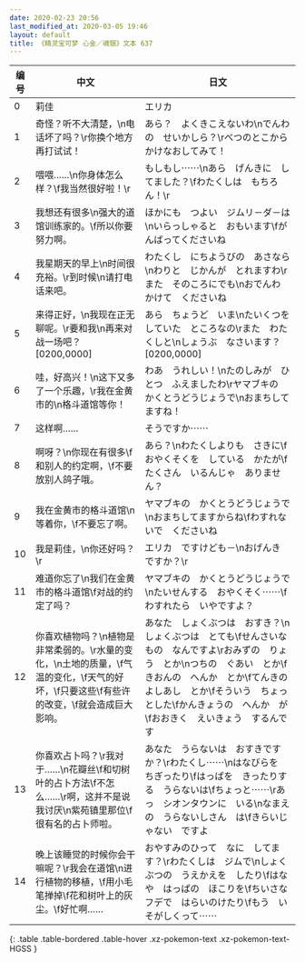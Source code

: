 ```yaml
---
date: 2020-02-23 20:56
last_modified_at: 2020-03-05 19:46
layout: default
title: 《精灵宝可梦 心金／魂银》文本 637
---
```

| 编号 | 中文 | 日文 |
| ---- | ---- | ---- |
| 0 | 莉佳 | エリカ |
| 1 | 奇怪？听不大清楚，\n电话坏了吗？\r你换个地方再打试试！ | あら？　よくきこえないわ\nでんわの　せいかしら？\rべつのとこから　かけなおしてみて！ |
| 2 | 喂喂……\n你身体怎么样？\f我当然很好啦！\r | もしもし⋯⋯\nあら　げんきに　してました？\fわたくしは　もちろん！\r |
| 3 | 我想还有很多\n强大的道馆训练家的。\f所以你要努力啊。 | ほかにも　つよい　ジムリ－ダ－は\nいらっしゃると　おもいます\fがんばってくださいね |
| 4 | 我星期天的早上\n时间很充裕。\r到时候\n请打电话来吧。 | わたくし　にちようびの　あさなら\nわりと　じかんが　とれますわ\rまた　そのころにでも\nおでんわ　かけて　くださいね |
| 5 | 来得正好，\n我现在正无聊呢。\r要和我\n再来对战一场吧？[0200,0000] | あら　ちょうど　いま\nたいくつを　していた　ところなの\rまた　わたくしと\nしょうぶ　なさいます？[0200,0000] |
| 6 | 哇，好高兴！\n这下又多了一个乐趣，\r我在金黄市的\n格斗道馆等你！ | わあ　うれしい！\nたのしみが　ひとつ　ふえましたわ\rヤマブキの　かくとうどうじょうで\nおまちしてますね！ |
| 7 | 这样啊…… | そうですか⋯⋯ |
| 8 | 啊呀？\n你现在有很多\f和别人的约定啊，\f不要放别人鸽子哦。 | あら？\nわたくしよりも　さきに\fおやくそくを　している　かたが\fたくさん　いるんじゃ　ありません？ |
| 9 | 我在金黄市的格斗道馆\n等着你，\f不要忘了啊。 | ヤマブキの　かくとうどうじょうで\nおまちしてますからね\fわすれないで　くださいね |
| 10 | 我是莉佳，\n你还好吗？\r | エリカ　ですけども－\nおげんき　ですか？\r |
| 11 | 难道你忘了\n我们在金黄市的格斗道馆\f对战的约定了吗？ | ヤマブキの　かくとうどうじょうで\nたいせんする　おやくそく⋯⋯\fわすれたら　いやですよ？ |
| 12 | 你喜欢植物吗？\n植物是非常柔弱的。\r水量的变化，\n土地的质量，\f气温的变化，\f天气的好坏，\f只要这些\f有些许的改变，\f就会造成巨大影响。 | あなた　しょくぶつは　おすき？\nしょくぶつは　とても\fせんさいな　もの　なんですよ\rおみずの　りょう　とか\nつちの　ぐあい　とか\fきおんの　へんか　とか\fてんきの　よしあし　とか\fそういう　ちょっとした\fかんきょうの　へんか　が\fおおきく　えいきょう　するんです |
| 13 | 你喜欢占卜吗？\r我对于……\n花瓣丝\f和切树叶的占卜方法\f不怎么……\r啊，这并不是说我讨厌\n紫苑镇里那位\f很有名的占卜师啦。 | あなた　うらないは　おすきですか？\rわたくし⋯⋯\nはなびらを　ちぎったり\fはっぱを　きったりする　うらないは\fちょっと⋯⋯\rあっ　シオンタウンに　いる\nなまえの　うらないしさん　は\fきらいじゃない　ですよ |
| 14 | 晚上该睡觉的时候你会干嘛呢？\r我会在道馆\n进行植物的移植，\f用小毛笔掸掉\f花和树叶上的灰尘。\f好忙啊…… | おやすみのひって　なに　してます？\rわたくしは　ジムで\nしょくぶつの　うえかえを　したり\fはなや　はっぱの　ほこりを\fちいさな　フデで　はらいのけたり\fもう　いそがしくって⋯⋯ |
{: .table .table-bordered .table-hover .xz-pokemon-text .xz-pokemon-text-HGSS }